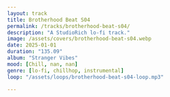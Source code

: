 ```yaml
---
layout: track
title: Brotherhood Beat S04
permalink: /tracks/brotherhood-beat-s04/
description: "A StudioRich lo-fi track."
image: /assets/covers/brotherhood-beat-s04.webp
date: 2025-01-01
duration: "135.09"
album: "Stranger Vibes"
mood: [Chill, nan, nan]
genre: [lo-fi, chillhop, instrumental]
loop: "/assets/loops/brotherhood-beat-s04-loop.mp3"

---
```

